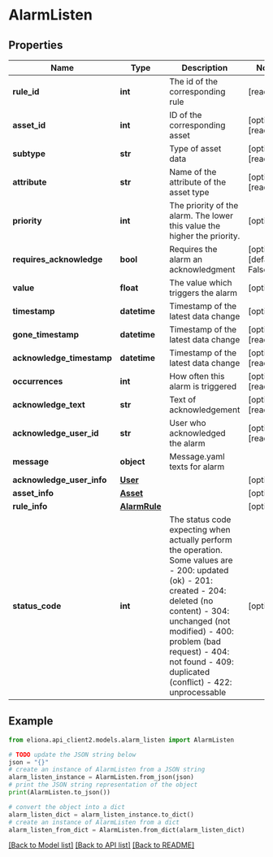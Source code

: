 # AlarmListen


## Properties

Name | Type | Description | Notes
------------ | ------------- | ------------- | -------------
**rule_id** | **int** | The id of the corresponding rule | [readonly] 
**asset_id** | **int** | ID of the corresponding asset | [optional] [readonly] 
**subtype** | **str** | Type of asset data | [optional] [readonly] 
**attribute** | **str** | Name of the attribute of the asset type | [optional] [readonly] 
**priority** | **int** | The priority of the alarm. The lower this value the higher the priority. | [optional] 
**requires_acknowledge** | **bool** | Requires the alarm an acknowledgment | [optional] [default to False]
**value** | **float** | The value which triggers the alarm | [optional] 
**timestamp** | **datetime** | Timestamp of the latest data change | [optional] 
**gone_timestamp** | **datetime** | Timestamp of the latest data change | [optional] [readonly] 
**acknowledge_timestamp** | **datetime** | Timestamp of the latest data change | [optional] [readonly] 
**occurrences** | **int** | How often this alarm is triggered | [optional] [readonly] 
**acknowledge_text** | **str** | Text of acknowledgement | [optional] [readonly] 
**acknowledge_user_id** | **str** | User who acknowledged the alarm | [optional] [readonly] 
**message** | **object** | Message.yaml texts for alarm | 
**acknowledge_user_info** | [**User**](User.md) |  | [optional] 
**asset_info** | [**Asset**](Asset.md) |  | [optional] 
**rule_info** | [**AlarmRule**](AlarmRule.md) |  | [optional] 
**status_code** | **int** | The status code expecting when actually perform the operation. Some values are - 200: updated (ok)  - 201: created - 204: deleted (no content) - 304: unchanged (not modified) - 400: problem (bad request) - 404: not found - 409: duplicated (conflict) - 422: unprocessable  | [optional] 

## Example

```python
from eliona.api_client2.models.alarm_listen import AlarmListen

# TODO update the JSON string below
json = "{}"
# create an instance of AlarmListen from a JSON string
alarm_listen_instance = AlarmListen.from_json(json)
# print the JSON string representation of the object
print(AlarmListen.to_json())

# convert the object into a dict
alarm_listen_dict = alarm_listen_instance.to_dict()
# create an instance of AlarmListen from a dict
alarm_listen_from_dict = AlarmListen.from_dict(alarm_listen_dict)
```
[[Back to Model list]](../README.md#documentation-for-models) [[Back to API list]](../README.md#documentation-for-api-endpoints) [[Back to README]](../README.md)



